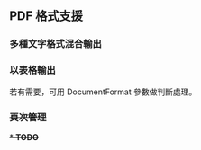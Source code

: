 ## PDF 格式支援

### 多種文字格式混合輸出


### 以表格輸出

若有需要，可用 DocumentFormat 參數做判斷處理。

### ~~頁次管理~~

~~* **TODO**~~



